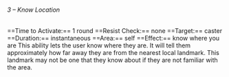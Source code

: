 ###### 3 – Know Location
==Time to Activate:== 1 round
==Resist Check:== none
==Target:== caster
==Duration:== instantaneous
==Area:== self
==Effect:== know where you are
This ability lets the user know where they are. It will tell them approximately how far away they are from the nearest local landmark. This landmark may not be one that they know about if they are not familiar with the area.
